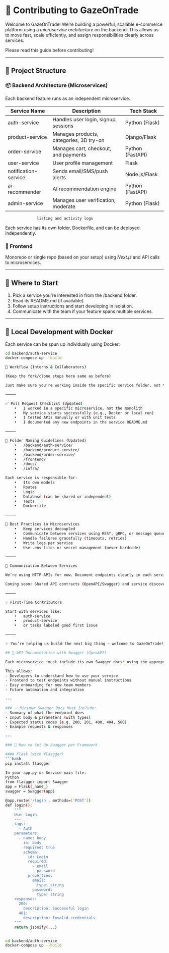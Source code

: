 # 👋 Contributing to GazeOnTrade

Welcome to GazeOnTrade! We’re building a powerful, scalable e-commerce platform using a *microservice architecture* on the backend. This allows us to move fast, scale efficiently, and assign responsibilities clearly across services.

Please read this guide before contributing!

---

## 🧭 Project Structure

### 📦 Backend Architecture (Microservices)

Each backend feature runs as an independent microservice.

| Service Name     | Description                           | Tech Stack        |
|------------------|---------------------------------------|-------------------|
| auth-service   | Handles user login, signup, sessions  | Python (Flask)    |
| product-service| Manages products, categories, 3D try-on | Django/Flask      |
| order-service  | Manages cart, checkout, and payments  | Python (FastAPI)  |
| user-service   | User profile management               | Flask             |
| notification-service | Sends email/SMS/push alerts     | Node.js/Flask     |
| ai-recommender | AI recommendation engine              | Python (FastAPI)  |
| admin-service | Manages user verification, moderate    | Python (Flask)
                  listing and activity logs

Each service has its own folder, Dockerfile, and can be deployed independently.

### 🧱 Frontend

Monorepo or single repo (based on your setup) using *Next.js* and API calls to microservices.

---

## 🧭 Where to Start

1. Pick a service you're interested in from the /backend folder.
2. Read its README.md (if available).
3. Follow setup instructions and start developing in isolation.
4. Communicate with the team if your feature spans multiple services.

---

## 🚀 Local Development with Docker
Each service can be spun up individually using Docker:

```bash
cd backend/auth-service
docker-compose up --build

🔄 Workflow (Interns & Collaborators)

(Keep the fork/clone steps here same as before)

Just make sure you’re working inside the specific service folder, not the entire backend root.

⸻

✅ Pull Request Checklist (Updated)
	•	I worked in a specific microservice, not the monolith
	•	My service starts successfully (e.g., Docker or local run)
	•	I tested APIs manually or with unit tests
	•	I documented any new endpoints in the service README.md

⸻

📁 Folder Naming Guidelines (Updated)
	•	/backend/auth-service/
	•	/backend/product-service/
	•	/backend/order-service/
	•	/frontend/
	•	/docs/
	•	/infra/

Each service is responsible for:
	•	Its own models
	•	Routes
	•	Logic
	•	Database (can be shared or independent)
	•	Tests
	•	Dockerfile

⸻

🤝 Best Practices in Microservices
	•	Keep services decoupled
	•	Communicate between services using REST, gRPC, or message queues (RabbitMQ, etc. — if/when added)
	•	Handle failures gracefully (timeouts, retries)
	•	Write logs per service
	•	Use .env files or secret management (never hardcode)

⸻

💬 Communication Between Services

We’re using HTTP APIs for now. Document endpoints clearly in each service repo.

Coming soon: Shared API contracts (OpenAPI/Swagger) and service discovery.

⸻

💡 First-Time Contributors

Start with services like:
	•	auth-service
	•	product-service
	•	or tasks labeled good first issue

⸻

✨ You’re helping us build the next big thing — welcome to GazeOnTrade!

## 📖 API Documentation with Swagger (OpenAPI)

Each microservice *must include its own Swagger docs* using the appropriate library.

This allows:
- Developers to understand how to use your service
- Frontend to test endpoints without manual instructions
- Easy onboarding for new team members
- Future automation and integration

---

### ✅ Minimum Swagger Docs Must Include:
- Summary of what the endpoint does
- Input body & parameters (with types)
- Expected status codes (e.g. 200, 201, 400, 404, 500)
- Example requests & responses

---

### 🔧 How to Set Up Swagger per Framework

#### Flask (with flasgger)
```bash
pip install flasgger

In your app.py or Service main file:
Python
from flasgger import Swagger
app = Flask(_name_)
swagger = Swagger(app)

@app.route('/login', methods=['POST'])
def login():
    """
    User Login
    ---
    tags:
      - Auth
    parameters:
      - name: body
        in: body
        required: true
        schema:
          id: Login
          required:
            - email
            - password
          properties:
            email:
              type: string
            password:
              type: string
    responses:
      200:
        description: Successful login
      401:
        description: Invalid credentials
    """
    return jsonify(...)


cd backend/auth-service
docker-compose up --build

